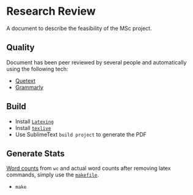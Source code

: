 # Research Review

A document to describe the feasibility of the MSc project.

## Quality

Document has been peer reviewed by several people and automatically using the following tech:

- [Quetext](http://www.quetext.com/)
- [Grammarly](https://www.grammarly.com/)


## Build

- Install [`Latexing`](http://docs.latexing.com/stable/introduction.html)
- Install [`texlive`](http://www.tug.org/texlive/acquire-netinstall.html)
- Use SublimeText `build project` to generate the PDF

## Generate Stats

[Word counts](stats.md) from `wc` and actual word counts after removing latex commands, simply use the [`makefile`](makefile).

- `make`
